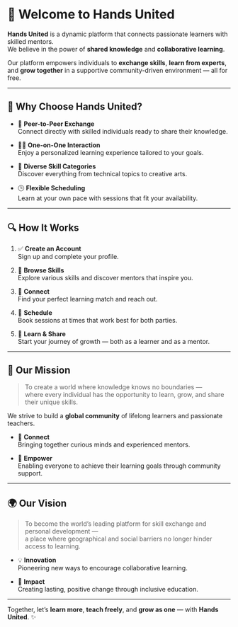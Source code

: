 # 🙌 Welcome to Hands United

**Hands United** is a dynamic platform that connects passionate learners with skilled mentors.  
We believe in the power of **shared knowledge** and **collaborative learning**.

Our platform empowers individuals to **exchange skills**, **learn from experts**, and **grow together** in a supportive community-driven environment — all for free.

---

## 💫 Why Choose Hands United?

- 🔄 **Peer-to-Peer Exchange**  
  Connect directly with skilled individuals ready to share their knowledge.

- 🧑‍🏫 **One-on-One Interaction**  
  Enjoy a personalized learning experience tailored to your goals.

- 🎨 **Diverse Skill Categories**  
  Discover everything from technical topics to creative arts.

- 🕒 **Flexible Scheduling**  
  Learn at your own pace with sessions that fit your availability.

---

## 🔍 How It Works

1. ✅ **Create an Account**  
   Sign up and complete your profile.

2. 🔎 **Browse Skills**  
   Explore various skills and discover mentors that inspire you.

3. 🤝 **Connect**  
   Find your perfect learning match and reach out.

4. 📅 **Schedule**  
   Book sessions at times that work best for both parties.

5. 📘 **Learn & Share**  
   Start your journey of growth — both as a learner and as a mentor.

---

## 🎯 Our Mission

> To create a world where knowledge knows no boundaries —  
> where every individual has the opportunity to learn, grow, and share their unique skills.

We strive to build a **global community** of lifelong learners and passionate teachers.

- 🤝 **Connect**  
  Bringing together curious minds and experienced mentors.

- 🚀 **Empower**  
  Enabling everyone to achieve their learning goals through community support.

---

## 🌍 Our Vision

> To become the world’s leading platform for skill exchange and personal development —  
> a place where geographical and social barriers no longer hinder access to learning.

- 💡 **Innovation**  
  Pioneering new ways to encourage collaborative learning.

- 🌱 **Impact**  
  Creating lasting, positive change through inclusive education.

---

Together, let’s **learn more**, **teach freely**, and **grow as one** — with **Hands United**. ✨
